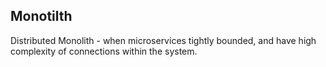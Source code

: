Monotilth
-

Distributed Monolith - when microservices tightly bounded,
and have high complexity of connections within the system.
